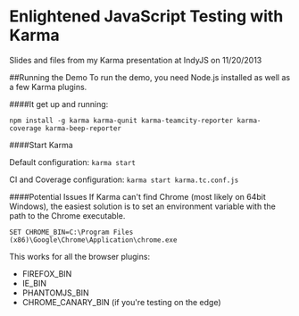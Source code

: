 Enlightened JavaScript Testing with Karma
=========================================

Slides and files from my Karma presentation at IndyJS on 11/20/2013

##Running the Demo
To run the demo, you need Node.js installed as well as a few Karma plugins.  

####It get up and running:

`npm install -g karma karma-qunit karma-teamcity-reporter karma-coverage karma-beep-reporter`

####Start Karma

Default configuration:
`karma start` 

CI and Coverage configuration:
`karma start karma.tc.conf.js`

####Potential Issues
If Karma can't find Chrome (most likely on 64bit Windows), the easiest solution is to set 
an environment variable with the path to the Chrome executable.

`SET CHROME_BIN=C:\Program Files (x86)\Google\Chrome\Application\chrome.exe`

This works for all the browser plugins:
 - FIREFOX_BIN
 - IE_BIN
 - PHANTOMJS_BIN
 - CHROME_CANARY_BIN (if you're testing on the edge)
 
 
